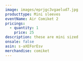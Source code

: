 ```yaml
---
image: images/eprjgc3vgaelud7.jpg
producttype: Mini sleeves
eventName: Air Comiket 2
pricings:
  - quantity: 1
    price: 25
description: these are mini sized
onsale: false
asin: s-aXEForEsv
merchandise: comiket
---
```

